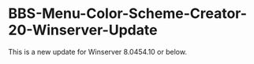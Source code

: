 # BBS-Menu-Color-Scheme-Creator-20-Winserver-Update
 This is a new update for Winserver 8.0454.10 or below.
